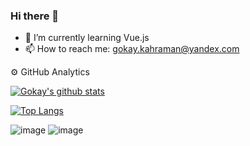 ### Hi there 👋


- 🌱 I’m currently learning Vue.js
- 📫 How to reach me: gokay.kahraman@yandex.com


⚙️ GitHub Analytics

[![Gokay's github stats](https://github-readme-stats.vercel.app/api?username=GokayKahraman&count_private=true&show_icons=true&theme=dark&hide_rank=false&&hide=issues,contribs)](https://github.com/anuraghazra/github-readme-stat)

[![Top Langs](https://github-readme-stats.vercel.app/api/top-langs/?username=GokayKahraman&layout=compact&theme=dark)](https://github.com/anuraghazra/github-readme-stats)




![image](https://user-images.githubusercontent.com/54667236/130207433-a790d8cf-8e75-494c-8db3-2ea4b3c12faf.png) ![image](https://user-images.githubusercontent.com/54667236/130207522-464fb070-7774-4af7-80c3-967aacd75dd2.png) 
